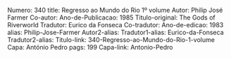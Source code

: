 Numero: 340
title: Regresso ao Mundo do Rio 1º volume
Autor: Philip José Farmer
Co-autor: 
Ano-de-Publicacao: 1985
Titulo-original: The Gods of Riverworld
Tradutor: Eurico da Fonseca
Co-tradutor: 
Ano-de-edicao: 1983
alias: Philip-Jose-Farmer
Autor2-alias: 
Tradutor1-alias: Eurico-da-Fonseca
Tradutor2-alias: 
Titulo-link: 340-Regresso-ao-Mundo-do-Rio-1-volume
Capa: António Pedro
pags: 199
Capa-link: Antonio-Pedro